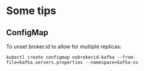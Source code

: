 Some tips
=========

ConfigMap
---------

To unset broker.id to allow for multiple replicas:

```kubectl create configmap nobrokerid-kafka --from-file=kafka.servers.properties --namespace=kafka-ns```
